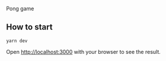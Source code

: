 Pong game

## How to start

```
yarn dev
```

Open [http://localhost:3000](http://localhost:3000) with your browser to see the result.
